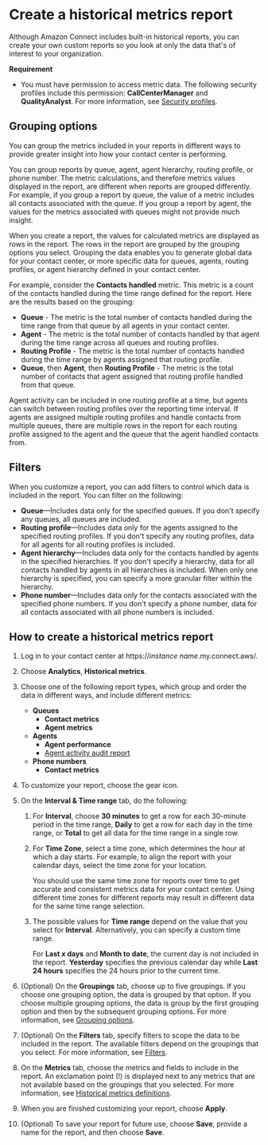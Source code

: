 # Create a historical metrics report<a name="create-historical-metrics-report"></a>

Although Amazon Connect includes built\-in historical reports, you can create your own custom reports so you look at only the data that's of interest to your organization\. 

**Requirement**
+ You must have permission to access metric data\. The following security profiles include this permission: **CallCenterManager** and **QualityAnalyst**\. For more information, see [Security profiles](connect-security-profiles.md)\.

## Grouping options<a name="historical-metrics-groupings"></a>

You can group the metrics included in your reports in different ways to provide greater insight into how your contact center is performing\.

You can group reports by queue, agent, agent hierarchy, routing profile, or phone number\. The metric calculations, and therefore metrics values displayed in the report, are different when reports are grouped differently\. For example, if you group a report by queue, the value of a metric includes all contacts associated with the queue\. If you group a report by agent, the values for the metrics associated with queues might not provide much insight\.

When you create a report, the values for calculated metrics are displayed as rows in the report\. The rows in the report are grouped by the grouping options you select\. Grouping the data enables you to generate global data for your contact center, or more specific data for queues, agents, routing profiles, or agent hierarchy defined in your contact center\.

For example, consider the **Contacts handled** metric\. This metric is a count of the contacts handled during the time range defined for the report\. Here are the results based on the grouping:
+ **Queue** \- The metric is the total number of contacts handled during the time range from that queue by all agents in your contact center\.
+ **Agent** \- The metric is the total number of contacts handled by that agent during the time range across all queues and routing profiles\.
+ **Routing Profile** \- The metric is the total number of contacts handled during the time range by agents assigned that routing profile\.
+ **Queue**, then **Agent**, then **Routing Profile** \- The metric is the total number of contacts that agent assigned that routing profile handled from that queue\.

Agent activity can be included in one routing profile at a time, but agents can switch between routing profiles over the reporting time interval\. If agents are assigned multiple routing profiles and handle contacts from multiple queues, there are multiple rows in the report for each routing profile assigned to the agent and the queue that the agent handled contacts from\.

## Filters<a name="historical-metrics-filters"></a>

When you customize a report, you can add filters to control which data is included in the report\. You can filter on the following:
+ **Queue**—Includes data only for the specified queues\. If you don't specify any queues, all queues are included\.
+ **Routing profile**—Includes data only for the agents assigned to the specified routing profiles\. If you don't specify any routing profiles, data for all agents for all routing profiles is included\.
+ **Agent hierarchy**—Includes data only for the contacts handled by agents in the specified hierarchies\. If you don't specify a hierarchy, data for all contacts handled by agents in all hierarchies is included\. When only one hierarchy is specified, you can specify a more granular filter within the hierarchy\.
+ **Phone number**—Includes data only for the contacts associated with the specified phone numbers\. If you don't specify a phone number, data for all contacts associated with all phone numbers is included\.

## How to create a historical metrics report<a name="historical-reports-howto-create"></a>

1. Log in to your contact center at https://*instance name*\.my\.connect\.aws/\.

1. Choose **Analytics**, **Historical metrics**\.

1. Choose one of the following report types, which group and order the data in different ways, and include different metrics:
   + **Queues**
     + **Contact metrics**
     + **Agent metrics**
   + **Agents**
     + **Agent performance**
     + [Agent activity audit report](agent-activity-audit-report.md) 
   + **Phone numbers**
     + **Contact metrics**

1. To customize your report, choose the gear icon\.

1. On the **Interval & Time range** tab, do the following:

   1. For **Interval**, choose **30 minutes** to get a row for each 30\-minute period in the time range, **Daily** to get a row for each day in the time range, or **Total** to get all data for the time range in a single row\.

   1. For **Time Zone**, select a time zone, which determines the hour at which a day starts\. For example, to align the report with your calendar days, select the time zone for your location\.

      You should use the same time zone for reports over time to get accurate and consistent metrics data for your contact center\. Using different time zones for different reports may result in different data for the same time range selection\.

   1. The possible values for **Time range** depend on the value that you select for **Interval**\. Alternatively, you can specify a custom time range\.

      For **Last *x* days** and **Month to date**, the current day is not included in the report\. **Yesterday** specifies the previous calendar day while **Last 24 hours** specifies the 24 hours prior to the current time\.

1. \(Optional\) On the **Groupings** tab, choose up to five groupings\. If you choose one grouping option, the data is grouped by that option\. If you choose multiple grouping options, the data is group by the first grouping option and then by the subsequent grouping options\. For more information, see [Grouping options](#historical-metrics-groupings)\.

1. \(Optional\) On the **Filters** tab, specify filters to scope the data to be included in the report\. The available filters depend on the groupings that you select\. For more information, see [Filters](#historical-metrics-filters)\.

1. On the **Metrics** tab, choose the metrics and fields to include in the report\. An exclamation point \(\!\) is displayed next to any metrics that are not available based on the groupings that you selected\. For more information, see [Historical metrics definitions](historical-metrics-definitions.md)\.

1. When you are finished customizing your report, choose **Apply**\.

1. \(Optional\) To save your report for future use, choose **Save**, provide a name for the report, and then choose **Save**\.